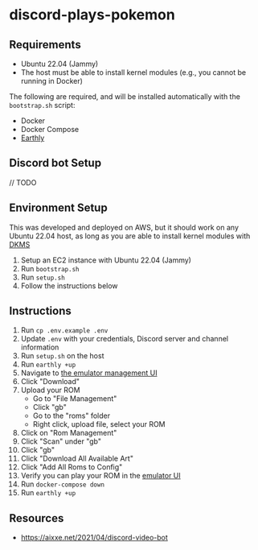 # discord-plays-pokemon

## Requirements

* Ubuntu 22.04 (Jammy)
* The host must be able to install kernel modules (e.g., you cannot be running in Docker)

The following are required, and will be installed automatically with the `bootstrap.sh` script:

* Docker
* Docker Compose
* [Earthly](https://earthly.dev/get-earthly)

## Discord bot Setup

// TODO

## Environment Setup

This was developed and deployed on AWS, but it should work on any Ubuntu 22.04 host, as long as you are able to install kernel modules with [DKMS](https://en.wikipedia.org/wiki/Dynamic_Kernel_Module_Support)

1. Setup an EC2 instance with Ubuntu 22.04 (Jammy)
2. Run `bootstrap.sh`
3. Run `setup.sh`
4. Follow the instructions below


## Instructions

1. Run `cp .env.example .env`
1. Update `.env` with your credentials, Discord server and channel information
1. Run `setup.sh` on the host
1. Run `earthly +up`
1. Navigate to [the emulator management UI](http://localhost:3000)
1. Click "Download"
1. Upload your ROM
    * Go to "File Management"
    * Click "gb"
    * Go to the "roms" folder
    * Right click, upload file, select your ROM
1. Click on "Rom Management"
1. Click "Scan" under "gb"
1. Click "gb"
1. Click "Download All Available Art"
1. Click "Add All Roms to Config"
1. Verify you can play your ROM in the [emulator UI](http://localhost)
1. Run `docker-compose down`
1. Run `earthly +up`

## Resources

* <https://aixxe.net/2021/04/discord-video-bot>
